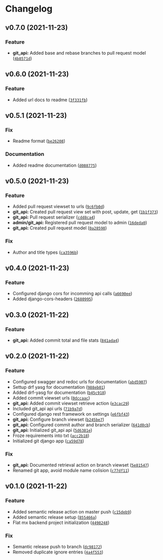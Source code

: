 # Changelog

<!--next-version-placeholder-->

## v0.7.0 (2021-11-23)
### Feature
* **git_api:** Added base and rebase branches to pull request model ([`4b8571d`](https://github.com/lalish99/flat-mx-backend-interview-test/commit/4b8571db753ff3949bf437c918b157549a3024c1))

## v0.6.0 (2021-11-23)
### Feature
* Added url docs to readme ([`3f331fb`](https://github.com/lalish99/flat-mx-backend-interview-test/commit/3f331fb4fbb78381f9bbc83c5c94d4638be91645))

## v0.5.1 (2021-11-23)
### Fix
* Readme format ([`be26208`](https://github.com/lalish99/flat-mx-backend-interview-test/commit/be2620885bb5ffc30e4fa2ee3a9d9e0a82f6486f))

### Documentation
* Added readme documentation ([`d088775`](https://github.com/lalish99/flat-mx-backend-interview-test/commit/d0887756c003caf53f4a11959c33e4790be3a3d3))

## v0.5.0 (2021-11-23)
### Feature
* Added pull request viewset to urls ([`9c6fb0d`](https://github.com/lalish99/flat-mx-backend-interview-test/commit/9c6fb0dae0c9680b56addeb444b7d9e934100167))
* **git_api:** Created pull request view set with post, update, get ([`1b1f373`](https://github.com/lalish99/flat-mx-backend-interview-test/commit/1b1f3732e5296fcf0578e5247a3cc33fc1106c2a))
* **git_api:** Pull request serializer ([`cdd8ca4`](https://github.com/lalish99/flat-mx-backend-interview-test/commit/cdd8ca427462696db892470d2f43ceff4ec07a0c))
* **admin/git_api:** Registered pull request model to admin ([`16deda0`](https://github.com/lalish99/flat-mx-backend-interview-test/commit/16deda0859ac72caa940c0ae30210ab013be3f54))
* **git_api:** Created pull request model ([`0a28598`](https://github.com/lalish99/flat-mx-backend-interview-test/commit/0a285985d03437e06c66eaadcb07437a868a4448))

### Fix
* Author and title types ([`ca3596b`](https://github.com/lalish99/flat-mx-backend-interview-test/commit/ca3596bb5b234ada7d9a0c5be9412709d74e2893))

## v0.4.0 (2021-11-23)
### Feature
* Configured django cors for incomming api calls ([`a6690ee`](https://github.com/lalish99/flat-mx-backend-interview-test/commit/a6690eeeb3891d2e63d4b82623a41608e58d7205))
* Added django-cors-headers ([`2680995`](https://github.com/lalish99/flat-mx-backend-interview-test/commit/2680995f236f4a9a9a4347fdd30b6603f2254372))

## v0.3.0 (2021-11-22)
### Feature
* **git_api:** Added commit total and file stats ([`841ada4`](https://github.com/lalish99/flat-mx-backend-interview-test/commit/841ada46fdeb37877947197e0a984f03b8a98264))

## v0.2.0 (2021-11-22)
### Feature
* Configured swagger and redoc urls for documentation ([`abd5907`](https://github.com/lalish99/flat-mx-backend-interview-test/commit/abd59072196829a65368f4750bf62c014741a9f9))
* Settup drf yasg for documentation ([`988eb01`](https://github.com/lalish99/flat-mx-backend-interview-test/commit/988eb016afe005907110f568844de7712ac41a87))
* Added drf-yasg for documentation ([`b45c918`](https://github.com/lalish99/flat-mx-backend-interview-test/commit/b45c918a38b53bd7ef0eb02eedbacbb16775be72))
* Added commit viewset urls ([`0dccaac`](https://github.com/lalish99/flat-mx-backend-interview-test/commit/0dccaac081c4e44b5a3e2de6a5c51024438bb7c1))
* **git_api:** Added commit viewset retrieve action ([`e3cac29`](https://github.com/lalish99/flat-mx-backend-interview-test/commit/e3cac29abf9d0684e2a084c6e9c13fbe9da404a0))
* Included git_api api urls ([`71b9a7d`](https://github.com/lalish99/flat-mx-backend-interview-test/commit/71b9a7dbafcab3636adb3e30eef22b1a6afb5534))
* Configured django rest framework on settings ([`e6fbf43`](https://github.com/lalish99/flat-mx-backend-interview-test/commit/e6fbf4354e83c37481a70c527dfd3fe3b4f528b2))
* **git_api:** Configure branch viewset ([`b245be7`](https://github.com/lalish99/flat-mx-backend-interview-test/commit/b245be758fc06f39e0c39ae4eaa58b30c77b3ae3))
* **git_api:** Configured commit author and branch serializer ([`641d0cb`](https://github.com/lalish99/flat-mx-backend-interview-test/commit/641d0cba3df3007a2daf9ecf58bdb2e31592604e))
* **git_api:** Initialized git_api api ([`5d6381e`](https://github.com/lalish99/flat-mx-backend-interview-test/commit/5d6381eaf7d3515a9dd7ba8dac734fbe8eac5703))
* Froze requirements into txt ([`acc2b18`](https://github.com/lalish99/flat-mx-backend-interview-test/commit/acc2b186beac6562a540a52167403373af6c7c1a))
* Initialized git django app ([`ca59d78`](https://github.com/lalish99/flat-mx-backend-interview-test/commit/ca59d788ec1fc1dbc21b939a631ed83bd8bca5a3))

### Fix
* **git_api:** Documented retrieval action on branch viewset ([`5e81547`](https://github.com/lalish99/flat-mx-backend-interview-test/commit/5e81547856c3217bc5302509b0def92ab86a2c68))
* Renamed git app, avoid module name colision ([`c77df11`](https://github.com/lalish99/flat-mx-backend-interview-test/commit/c77df11707b976e520813ce7f84f8ad1293fb56a))

## v0.1.0 (2021-11-22)
### Feature
* Added semantic release action on master push ([`c15deb9`](https://github.com/lalish99/flat-mx-backend-interview-test/commit/c15deb980a1781e5728da8d6add6c722dd1fb3b4))
* Added semantic release setup ([`855466a`](https://github.com/lalish99/flat-mx-backend-interview-test/commit/855466a37eb8e552d6fc9c262777ab75100c1fa5))
* Flat mx backend project initialization ([`4498248`](https://github.com/lalish99/flat-mx-backend-interview-test/commit/449824842f45bb8bcd8fe2031681c38515af2c9c))

### Fix
* Semantic release push to branch ([`dc98172`](https://github.com/lalish99/flat-mx-backend-interview-test/commit/dc9817242b9f9ecd113c6ec2f4e70f5ed304d509))
* Removed duplicate ignore entries ([`4a4f553`](https://github.com/lalish99/flat-mx-backend-interview-test/commit/4a4f5534a2acbae776bca338dac5904bd5c0ce2c))
